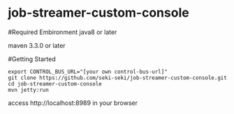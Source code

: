 # job-streamer-custom-console

#Required Embironment
java8 or later

maven 3.3.0 or later

#Getting Started

```
export CONTROL_BUS_URL="[your own control-bus-url]"
git clone https://github.com/seki-seki/job-streamer-custom-console.git
cd job-streamer-custom-console
mvn jetty:run
```

access http://localhost:8989 in your browser
